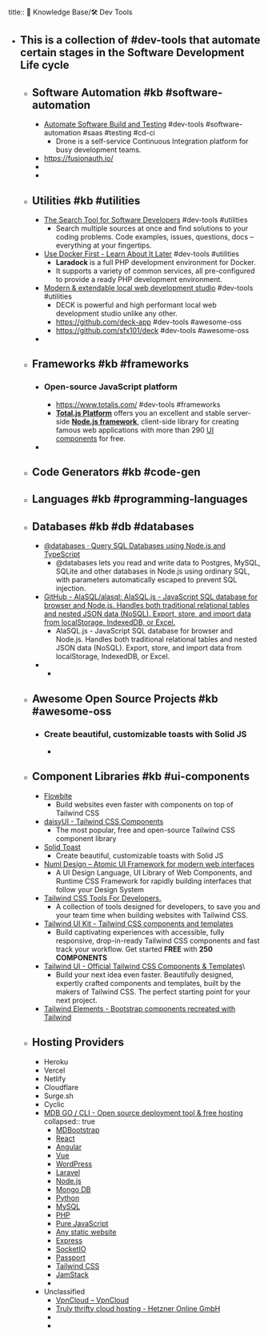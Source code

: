 title:: 🧠 Knowledge Base/🛠️ Dev Tools

- This is a collection of #dev-tools that automate certain stages in the Software Development Life cycle
	-
	- ## Software Automation #kb #software-automation
		- [Automate Software Build and Testing](https://www.drone.io/) #dev-tools #software-automation #saas #testing #cd-ci
			- Drone is a self-service Continuous Integration platform for busy development teams.
		- https://fusionauth.io/
		-
		-
	- ## Utilities #kb #utilities
		- [The Search Tool for Software Developers](https://codepilot.netlify.app/) #dev-tools #utilities
			- Search multiple sources at once and find solutions to your coding problems. Code examples, issues, questions, docs – everything at your fingertips.
		- [Use Docker First - Learn About It Later](https://laradock.io) #dev-tools #utilities
			- **Laradock** is a full PHP development environment for Docker.
			- It supports a variety of common services, all pre-configured to provide a ready PHP development environment.
		- [Modern & extendable local web development studio](https://get-deck.com/) #dev-tools #utilities
			- DECK is powerful and high performant local web development studio unlike any other.
			- https://github.com/deck-app #dev-tools #awesome-oss
			- https://github.com/sfx101/deck #dev-tools #awesome-oss
		-
	- ## Frameworks #kb #frameworks
		- ### Open-source JavaScript platform
			- https://www.totaljs.com/ #dev-tools #frameworks
			- **[Total.js Platform](https://www.totaljs.com/platform/)** offers you an excellent and stable server-side **[Node.js framework](https://www.totaljs.com/framework/)**, client-side library for creating famous web applications with more than 290 [UI components](https://www.totaljs.com/components/) for free.
		-
	- ## Code Generators #kb #code-gen
	- ## Languages #kb #programming-languages
	- ## Databases #kb #db #databases
		- [@databases · Query SQL Databases using Node.js and TypeScript](https://www.atdatabases.org/)
			- @databases lets you read and write data to Postgres, MySQL, SQLite and other databases in Node.js using ordinary SQL, with parameters automatically escaped to prevent SQL injection.
		- [GitHub - AlaSQL/alasql: AlaSQL.js - JavaScript SQL database for browser and Node.js. Handles both traditional relational tables and nested JSON data (NoSQL). Export, store, and import data from localStorage, IndexedDB, or Excel.](https://github.com/AlaSQL/alasql)
			- AlaSQL.js - JavaScript SQL database for browser and Node.js. Handles both traditional relational tables and nested JSON data (NoSQL). Export, store, and import data from localStorage, IndexedDB, or Excel.
		-
			-
	- ## Awesome Open Source Projects #kb #awesome-oss
		- ### Create beautiful, customizable toasts with Solid JS
			-
	- ## Component Libraries #kb #ui-components
		- [Flowbite](https://flowbite.com)
			- Build websites even faster with components on top of Tailwind CSS
		- [daisyUI - Tailwind CSS Components](https://daisyui.com/)
			- The most popular, free and open-source Tailwind CSS component library
		- [Solid Toast](https://www.solid-toast.com/)
			- Create beautiful, customizable toasts with Solid JS
		- [Numl Design – Atomic UI Framework for modern web interfaces](https://numl.design/)
			- A UI Design Language, UI Library of Web Components, and Runtime CSS Framework for rapidly building interfaces that follow your Design System
		- [Tailwind CSS Tools For Developers.](https://www.tailwind-tools.com/)
			- A collection of tools designed for developers, to save you and your team time when building websites with Tailwind CSS.
		- [Tailwind UI Kit - Tailwind CSS components and templates](https://tailwinduikit.com/)
			- Build captivating experiences with accessible, fully responsive, drop-in-ready Tailwind CSS components and fast track your workflow. Get started **FREE** with **250 COMPONENTS**
		- [Tailwind UI - Official Tailwind CSS Components & Templates](https://tailwindui.com/)\
			- Build your next idea even faster.
			  Beautifully designed, expertly crafted components and templates, built by the makers of Tailwind CSS. The perfect starting point for your next project.
		- [Tailwind Elements - Bootstrap components recreated with Tailwind](https://tailwind-elements.com/)
	- ## Hosting Providers
		- Heroku
		- Vercel
		- Netlify
		- Cloudflare
		- Surge.sh
		- Cyclic
		- [MDB GO / CLI - Open source deployment tool & free hosting](https://mdbgo.com/)
		  collapsed:: true
			- [MDBootstrap](https://mdbgo.com/getting-started/mdb/)
			- [React](https://mdbgo.com/getting-started/react/)
			- [Angular](https://mdbgo.com/getting-started/angular/)
			- [Vue](https://mdbgo.com/getting-started/vue/)
			- [WordPress](https://mdbgo.com/wordpress/)
			- [Laravel](https://mdbgo.com/getting-started/laravel/)
			- [Node.js](https://mdbgo.com/getting-started/node/)
			- [Mongo DB](https://mdbgo.com/getting-started/mongo/)
			- [Python](https://mdbgo.com/getting-started/python)
			- [MySQL](https://mdbgo.com/getting-started/mysql/)
			- [PHP](https://mdbgo.com/getting-started/php/)
			- [Pure JavaScript](https://mdbgo.com/getting-started/javascript/)
			- [Any static website](https://mdbgo.com/getting-started/static/)
			- [Express](https://mdbgo.com/getting-started/express/)
			- [SocketIO](https://mdbgo.com/getting-started/npm/)
			- [Passport](https://mdbgo.com/getting-started/npm/)
			- [Tailwind CSS](https://mdbgo.com/getting-started/tailwind/)
			- [JamStack](https://mdbgo.com/getting-started/jamstack/)
			-
		- Unclassified
			- [VpnCloud – VpnCloud](https://vpncloud.ddswd.de/)
			- [Truly thrifty cloud hosting - Hetzner Online GmbH](https://www.hetzner.com/cloud)
			-
			-